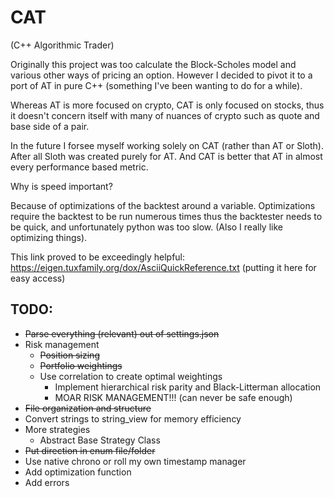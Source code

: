# CAT

(C++ Algorithmic Trader)

Originally this project was too calculate the Block-Scholes model and various other ways of pricing an option. However I decided to pivot it to a port of AT in pure C++ (something I've been wanting to do for a while).

Whereas AT is more focused on crypto, CAT is only focused on stocks, thus it doesn't concern itself with many of nuances of crypto such as quote and base side of a pair.

In the future I forsee myself working solely on CAT (rather than AT or Sloth). After all Sloth was created purely for AT. And CAT is better that AT in almost every performance based metric.

Why is speed important?

Because of optimizations of the backtest around a variable. Optimizations require the backtest to be run numerous times thus the backtester needs to be quick, and unfortunately python was too slow. (Also I really like optimizing things). 

This link proved to be exceedingly helpful:
https://eigen.tuxfamily.org/dox/AsciiQuickReference.txt
(putting it here for easy access)

## TODO:
* ~~Parse everything (relevant) out of settings.json~~
* Risk management
  * ~~Position sizing~~
  * ~~Portfolio weightings~~
  * Use correlation to create optimal weightings
    * Implement hierarchical risk parity and Black-Litterman allocation
    * MOAR RISK MANAGEMENT!!! (can never be safe enough)
* ~~File organization and structure~~
* Convert strings to string_view for memory efficiency
* More strategies
  * Abstract Base Strategy Class
* ~~Put direction in enum file/folder~~
* Use native chrono or roll my own timestamp manager
* Add optimization function
* Add errors
